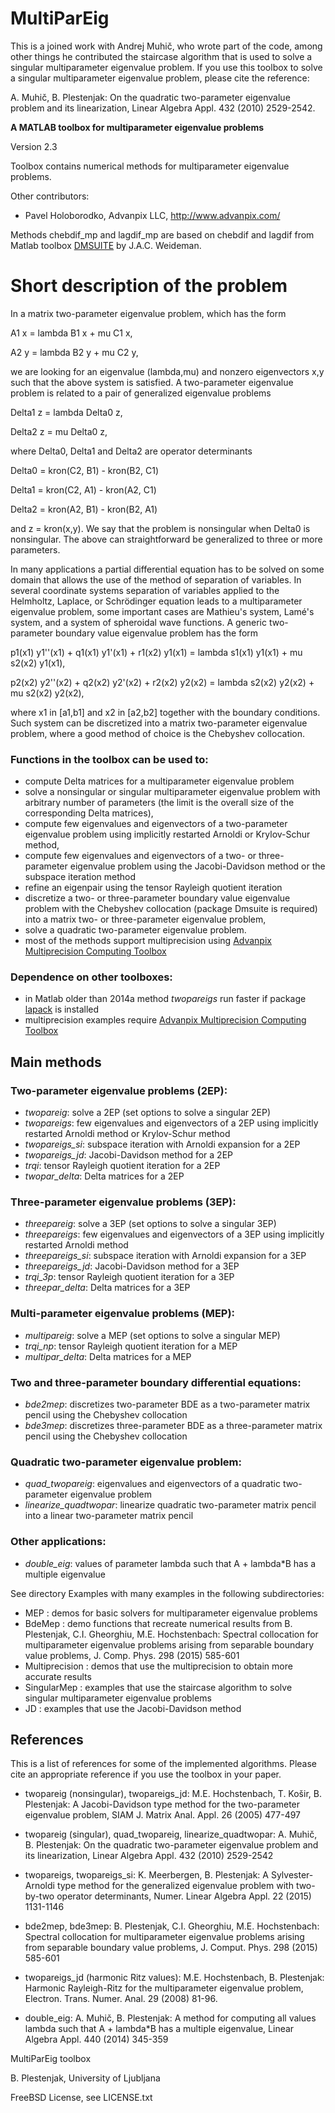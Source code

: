 # MultiParEig #

This is a joined work with Andrej Muhič, who wrote part of the code, among other things he contributed the staircase algorithm that is used to solve a singular multiparameter eigenvalue problem. If you use this toolbox to solve a singular multiparameter eigenvalue problem, please cite the reference: 

A. Muhič, B. Plestenjak: On the quadratic two-parameter eigenvalue problem and its linearization, Linear Algebra Appl. 432 (2010) 2529-2542.

**A MATLAB toolbox for multiparameter eigenvalue problems**

Version 2.3

Toolbox contains numerical methods for multiparameter eigenvalue problems.

Other contributors: 

* Pavel Holoborodko, Advanpix LLC, http://www.advanpix.com/

Methods chebdif_mp and lagdif_mp are based on chebdif and lagdif from Matlab toolbox [DMSUITE](http://www.mathworks.com/matlabcentral/fileexchange/29-dmsuite) by J.A.C. Weideman.


# Short description of the problem

In a matrix two-parameter eigenvalue problem, which has the form

A1 x = lambda B1 x + mu C1 x, 

A2 y = lambda B2 y + mu C2 y,

we are looking for an eigenvalue (lambda,mu) and nonzero eigenvectors x,y 
such that the above system is satisfied. A two-parameter eigenvalue 
problem is related to a pair of generalized eigenvalue problems
 
Delta1 z = lambda Delta0 z,

Delta2 z = mu Delta0 z,

where Delta0, Delta1 and Delta2 are operator determinants

Delta0 = kron(C2, B1) - kron(B2, C1)

Delta1 = kron(C2, A1) - kron(A2, C1)

Delta2 = kron(A2, B1) - kron(B2, A1)

and z = kron(x,y). We say that the problem is nonsingular when Delta0 is
nonsingular. The above can straightforward be generalized to three or 
more parameters.

In many applications a partial differential equation has to be solved on 
some domain that allows the use of the method of separation of variables. 
In several coordinate systems separation of variables applied to the 
Helmholtz, Laplace, or Schrödinger equation leads to a multiparameter 
eigenvalue problem, some important cases are Mathieu's system, Lamé's 
system, and a system of spheroidal wave functions. A generic 
two-parameter boundary value eigenvalue problem has the form

p1(x1) y1''(x1) + q1(x1) y1'(x1) + r1(x2) y1(x1) 
    = lambda s1(x1) y1(x1) + mu s2(x2) y1(x1), 

p2(x2) y2''(x2) + q2(x2) y2'(x2) + r2(x2) y2(x2) 
    = lambda s2(x2) y2(x2) + mu s2(x2) y2(x2),

where x1 in [a1,b1] and x2 in [a2,b2] together with the boundary 
conditions. Such system can be discretized into a matrix two-parameter 
eigenvalue problem, where a good method of choice is the Chebyshev 
collocation.

### Functions in the toolbox can be used to: ###

* compute Delta matrices for a multiparameter eigenvalue problem
* solve a nonsingular or singular multiparameter eigenvalue problem with 
   arbitrary number of parameters (the limit is the overall size of the 
   corresponding Delta matrices),
* compute few eigenvalues and eigenvectors of a two-parameter eigenvalue 
   problem using implicitly restarted Arnoldi or Krylov-Schur method,
* compute few eigenvalues and eigenvectors of a two- or three-parameter
   eigenvalue problem using the Jacobi-Davidson method or the subspace
   iteration method
* refine an eigenpair using the tensor Rayleigh quotient iteration   
* discretize a two- or three-parameter boundary value eigenvalue problem 
   with the Chebyshev collocation (package Dmsuite is required) into a 
   matrix two- or three-parameter eigenvalue problem,
* solve a quadratic two-parameter eigenvalue problem.
* most of the methods support multiprecision using [Advanpix Multiprecision Computing Toolbox](http://www.advanpix.com/)

### Dependence on other toolboxes: ###

* in Matlab older than 2014a method *twopareigs* run faster if package [lapack](http://www.mathworks.com/matlabcentral/fileexchange/16777-lapack) is installed
* multiprecision examples require [Advanpix Multiprecision Computing Toolbox](http://www.advanpix.com/)

## Main methods ##

### Two-parameter eigenvalue problems (2EP): ###
* *twopareig*: solve a 2EP (set options to solve a singular 2EP)
* *twopareigs*: few eigenvalues and eigenvectors of a 2EP using implicitly 
               restarted Arnoldi method or Krylov-Schur method
* *twopareigs_si*: subspace iteration with Arnoldi expansion for a 2EP
* *twopareigs_jd*: Jacobi-Davidson method for a 2EP
* *trqi*: tensor Rayleigh quotient iteration for a 2EP
* *twopar_delta*: Delta matrices for a 2EP

### Three-parameter eigenvalue problems (3EP): ###
* *threepareig*: solve a 3EP (set options to solve a singular 3EP)
* *threepareigs*: few eigenvalues and eigenvectors of a 3EP using
                 implicitly restarted Arnoldi method
* *threepareigs_si*: subspace iteration with Arnoldi expansion for a 3EP
* *threepareigs_jd*: Jacobi-Davidson method for a 3EP
* *trqi_3p*: tensor Rayleigh quotient iteration for a 3EP
* *threepar_delta*: Delta matrices for a 3EP

### Multi-parameter eigenvalue problems (MEP): ###
* *multipareig*: solve a MEP (set options to solve a singular MEP)
* *trqi_np*: tensor Rayleigh quotient iteration for a MEP
* *multipar_delta*: Delta matrices for a MEP
 
### Two and three-parameter boundary differential equations: ###
* *bde2mep*: discretizes two-parameter BDE as a two-parameter matrix 
            pencil using the Chebyshev collocation
* *bde3mep*: discretizes three-parameter BDE as a three-parameter matrix 
            pencil using the Chebyshev collocation
### Quadratic two-parameter eigenvalue problem: ###

 * *quad_twopareig*: eigenvalues and eigenvectors of a quadratic 
 two-parameter eigenvalue problem
 * *linearize_quadtwopar*: linearize quadratic two-parameter matrix 
 pencil into a linear two-parameter matrix pencil 

### Other applications: ###

 * *double_eig*: values of parameter lambda such that A + lambda*B has 
 a multiple eigenvalue

See directory Examples with many examples in the following subdirectories:

* MEP : demos for basic solvers for multiparameter eigenvalue problems
* BdeMep : demo functions that recreate numerical results from 
B. Plestenjak, C.I. Gheorghiu, M.E. Hochstenbach: Spectral collocation 
for multiparameter eigenvalue problems arising from separable boundary 
value problems, J. Comp. Phys. 298 (2015) 585-601
* Multiprecision : demos that use the multiprecision to obtain more accurate results 
* SingularMep : examples that use the staircase algorithm to solve singular multiparameter eigenvalue problems
* JD : examples that use the Jacobi-Davidson method

## References ##

This is a list of references for some of the implemented algorithms. Please cite an appropriate reference if you use the toolbox in your paper.

* twopareig (nonsingular), twopareigs_jd:
M.E. Hochstenbach, T. Košir, B. Plestenjak: A Jacobi-Davidson type method for the two-parameter eigenvalue problem, SIAM J. Matrix Anal. Appl. 26 (2005) 477-497

* twopareig (singular), quad_twopareig, linearize_quadtwopar:
A. Muhič, B. Plestenjak: On the quadratic two-parameter eigenvalue problem and its linearization, Linear Algebra Appl. 432 (2010) 2529-2542

* twopareigs, twopareigs_si:
K. Meerbergen, B. Plestenjak: A Sylvester-Arnoldi type method for the generalized eigenvalue problem with two-by-two operator determinants, Numer. Linear Algebra Appl. 22 (2015) 1131-1146

* bde2mep, bde3mep:
B. Plestenjak, C.I. Gheorghiu, M.E. Hochstenbach: Spectral collocation for multiparameter eigenvalue problems arising from separable boundary value problems, J. Comput. Phys. 298 (2015) 585-601

* twopareigs_jd (harmonic Ritz values):
M.E. Hochstenbach, B. Plestenjak: Harmonic Rayleigh-Ritz for the multiparameter eigenvalue problem, Electron. Trans. Numer. Anal. 29 (2008) 81-96.

* double_eig:
A. Muhič, B. Plestenjak: A method for computing all values lambda such that A + lambda*B has a multiple eigenvalue, Linear Algebra Appl. 440 (2014) 345-359


MultiParEig toolbox

B. Plestenjak, University of Ljubljana

FreeBSD License, see LICENSE.txt